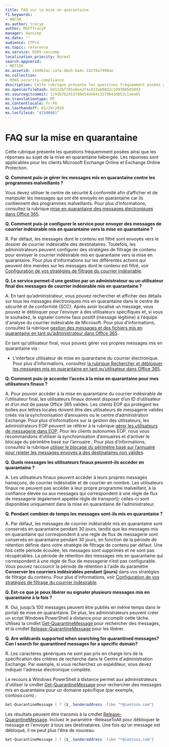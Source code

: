```yaml
---
title: FAQ sur la mise en quarantaine
f1.keywords:
- NOCSH
ms.author: tracyp
author: MSFTTracyP
manager: dansimp
ms.date: ''
audience: ITPro
ms.topic: reference
ms.service: O365-seccomp
localization_priority: Normal
search.appverid:
- MET150
ms.assetid: c440b2ac-cafa-4be5-ba4c-14278a7990ae
ms.collection:
- M365-security-compliance
description: Cette rubrique présente les questions fréquemment posées ainsi que les réponses au sujet de la mise en quarantaine hébergée.
ms.openlocfilehash: b4112bf785a6ee2f4c833ab08d2c199388585093
ms.sourcegitcommit: 1c91b7b24537d0e54d484c3379043db53c1aea65
ms.translationtype: MT
ms.contentlocale: fr-FR
ms.lasthandoff: 01/29/2020
ms.locfileid: "41598661"
---
```

# <a name="quarantine-faq"></a>FAQ sur la mise en quarantaine

Cette rubrique présente les questions fréquemment posées ainsi que les réponses au sujet de la mise en quarantaine hébergée. Les réponses sont applicables pour les clients Microsoft Exchange Online et Exchange Online Protection.

 **Q. Comment puis-je gérer les messages mis en quarantaine contre les programmes malveillants ?**

Vous devez utiliser le centre de sécurité & conformité afin d’afficher et de manipuler les messages qui ont été envoyés en quarantaine car ils contiennent des programmes malveillants. Pour plus d’informations, consultez la rubrique [mise en quarantaine des messages électroniques dans Office 365](quarantine-email-messages.md).

 **Q. Comment puis-je configurer le service pour envoyer des messages de courrier indésirable mis en quarantaine vers la mise en quarantaine ?**

R. Par défaut, les messages dont le contenu est filtré sont envoyés vers le dossier de courrier indésirable des destinataires. Toutefois, les administrateurs peuvent configurer des stratégies de filtrage de contenu pour envoyer le courrier indésirable mis en quarantaine vers la mise en quarantaine. Pour plus d'informations sur les différentes actions qui peuvent être menées sur les messages dont le contenu est filtré, voir [Configuration de vos stratégies de filtrage du courrier indésirable](configure-your-spam-filter-policies.md).

 **Q. Le service permet-il une gestion par un administrateur ou un utilisateur final des messages de courrier indésirable mis en quarantaine ?**

A. En tant qu’administrateur, vous pouvez rechercher et afficher des détails sur tous les messages électroniques mis en quarantaine dans le centre de sécurité et de conformité (SCC). Après avoir localisé un message, vous pouvez le débloquer pour l'envoyer à des utilisateurs spécifiques et, si vous le souhaitez, le signaler comme faux positif (message légitime) à l'équipe d'analyse du courrier indésirable de Microsoft. Pour plus d’informations, consultez la rubrique [gestion des messages et des fichiers mis en quarantaine en tant qu’administrateur dans Office 365](manage-quarantined-messages-and-files.md).

En tant qu'utilisateur final, vous pouvez gérer vos propres messages mis en quarantaine via :

- L'interface utilisateur de mise en quarantaine du courrier électronique. Pour plus d’informations, consultez [la rubrique Rechercher et débloquer les messages mis en quarantaine en tant qu’utilisateur dans Office 365](find-and-release-quarantined-messages-as-a-user.md).

 **Q. Comment puis-je accorder l’accès à la mise en quarantaine pour mes utilisateurs finaux ?**

A. Pour pouvoir accéder à la mise en quarantaine du courrier indésirable de l’utilisateur final, les utilisateurs finaux doivent disposer d’un ID d’utilisateur et d’un mot de passe Office 365 valides. Les clients EOP qui protègent les boîtes aux lettres locales doivent être des utilisateurs de messagerie valides créés via la synchronisation d’annuaires ou le centre d’administration Exchange. Pour plus d’informations sur la gestion des utilisateurs, les administrateurs EOP peuvent se référer à la rubrique [gérer les utilisateurs de messagerie dans EOP](manage-mail-users-in-eop.md). Pour les clients autonomes EOP, nous vous recommandons d’utiliser la synchronisation d’annuaires et d’activer le blocage du périmètre basé sur l’annuaire ; Pour plus d’informations, consultez la rubrique [utiliser le blocage du périmètre basé sur l’annuaire pour rejeter les messages envoyés à des destinataires non valides](https://docs.microsoft.com/exchange/mail-flow-best-practices/use-directory-based-edge-blocking).

 **Q. Quels messages les utilisateurs finaux peuvent-ils accéder en quarantaine ?**

A. Les utilisateurs finaux peuvent accéder à leurs propres messages hameçons, de courrier indésirable et de courrier en nombre. Les utilisateurs finaux ne peuvent pas accéder à leur propre programme malveillant, à la confiance élevée ou aux messages qui correspondent à une règle de flux de messagerie (également appelée règle de transport); celles-ci sont disponibles uniquement dans la mise en quarantaine de l’administrateur. 

 **Q. Pendant combien de temps les messages sont-ils mis en quarantaine ?**

A. Par défaut, les messages de courrier indésirable mis en quarantaine sont conservés en quarantaine pendant 30 jours, tandis que les messages mis en quarantaine qui correspondent à une règle de flux de messagerie sont conservés en quarantaine pendant 30 jours, en fonction de la période de rétention définie dans votre stratégie de filtrage de contenu par défaut. Une fois cette période écoulée, les messages sont supprimés et ne sont pas récupérables. La période de rétention des messages mis en quarantaine qui correspondent à une règle de flux de messagerie n’est pas configurable. Vous pouvez raccourcir la période de rétention à l'aide du paramètre **Conserver les courriers indésirables pendant (jours)** dans vos stratégies de filtrage du contenu. Pour plus d'informations, voir [Configuration de vos stratégies de filtrage du courrier indésirable](configure-your-spam-filter-policies.md).

 **Q. Est-ce que je peux libérer ou signaler plusieurs messages mis en quarantaine à la fois ?**

R. Oui, jusqu’à 100 messages peuvent être publiés en même temps dans le portail de mise en quarantaine. De plus, les administrateurs peuvent créer un script Windows PowerShell à distance pour accomplir cette tâche. Utilisez la cmdlet [Get-QuarantineMessage](https://docs.microsoft.com/powershell/module/exchange/antispam-antimalware/get-quarantinemessage) pour rechercher des messages, et la cmdlet [Release-QuarantineMessage](https://docs.microsoft.com/powershell/module/exchange/antispam-antimalware/release-quarantinemessage) pour les libérer.

 **Q. Are wildcards supported when searching for quarantined messages? Can I search for quarantined messages for a specific domain?**

R. Les caractères génériques ne sont pas pris en charge lors de la spécification des critères de recherche dans le Centre d'administration Exchange. Par exemple, si vous recherchez un expéditeur, vous devez indiquer l'adresse électronique complète.

Le recours à Windows PowerShell à distance permet aux administrateurs d'utiliser la cmdlet [Get-QuarantineMessage](https://docs.microsoft.com/powershell/module/exchange/antispam-antimalware/get-quarantinemessage) pour rechercher des messages mis en quarantaine pour un domaine spécifique (par exemple, contoso.com) :

```powershell
Get-QuarantineMessage | ? {$_.Senderaddress -like "*@contoso.com"}
```

Les résultats peuvent être transmis à la cmdlet [Release-QuarantineMessage](https://docs.microsoft.com/powershell/module/exchange/antispam-antimalware/release-quarantinemessage). Incluez le paramètre -ReleaseToAll pour débloquer le message et l'envoyer à tous ses destinataires. Une fois qu'un message est débloqué, il ne peut plus l'être de nouveau.

```powershell
Get-QuarantineMessage | ? {$_.Senderaddress -like "*@contoso.com"}
```
